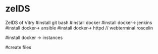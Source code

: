 # zeIDS
ZeIDS of Vitry
#install git bash
#install docker
#install docker-> jenkins
#install docker-> ansible
#install docker-> httpd // webterminal roscelin

#install docker -> instances 





#create files




